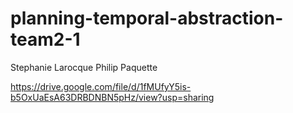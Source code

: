 
# planning-temporal-abstraction-team2-1
 
 Stephanie Larocque 
 Philip Paquette
 
 https://drive.google.com/file/d/1fMUfyY5is-b5OxUaEsA63DRBDNBN5pHz/view?usp=sharing
